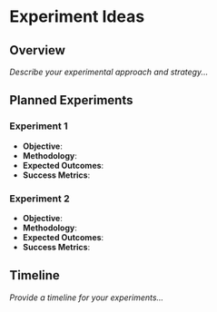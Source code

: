 







# Experiment Ideas

## Overview

*Describe your experimental approach and strategy...*

## Planned Experiments

### Experiment 1
- **Objective**: 
- **Methodology**: 
- **Expected Outcomes**: 
- **Success Metrics**: 

### Experiment 2
- **Objective**: 
- **Methodology**: 
- **Expected Outcomes**: 
- **Success Metrics**: 

## Timeline

*Provide a timeline for your experiments...*







